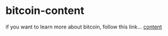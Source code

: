# bitcoin-content
if you want to learn more about bitcoin, follow this link...
[content](https://github.com/romangn8/bitcoin-content/wiki/)
